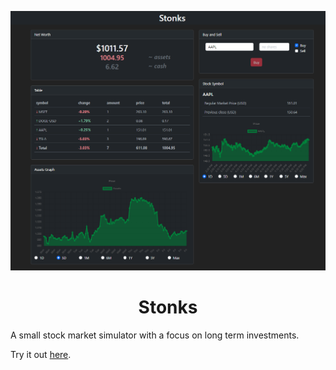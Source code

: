 <div align="center">

![](images/Screenshot.png)

# Stonks

</div>

A small stock market simulator with a
focus on long term investments.

Try it out [here](https://alunity.github.io/stonks/).
